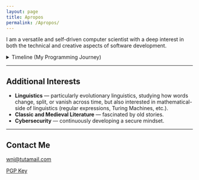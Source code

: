 ```yaml
---
layout: page
title: Apropos
permalink: /Apropos/
---
```


<p>
I am a versatile and self-driven computer scientist with a deep interest in both the technical and creative aspects of software development.
</p>

<details class="timeline-container">
  <summary class="btn">Timeline (My Programming Journey)</summary>
  <br><br>
  <div class="timeline-item">
    <div class="timeline-date">2010</div>
    <div class="timeline-content">
      <h4>Beginning</h4>
      <p>
      Learned the basics of <strong>HTML</strong>.  
      At the time, I was more interested in the creativity than the code itself—making profile layouts on Myspace, customizing Neopets pages, and experimenting with sites like Weebly and Tumblr. It was playful tinkering, but it set the stage for how I would later view programming as both art and logic.
      </p>
    </div>
  </div>

  <div class="timeline-item">
    <div class="timeline-date">2012</div>
    <div class="timeline-content">
      <h4>Creative Phase</h4>
      <p>
      Fiddled with various software in Adobe Creative Suite 5. Worked with <strong>ActionScript</strong>, <strong>ColdFusion</strong>, and <strong>DreamWeaver</strong>, primarily focusing on web design and frontend web development.  
      Began exploring breaking things with <em>Array-of-Bytes</em> and RAM editing.
      </p>
    </div>
  </div>

  <div class="timeline-item">
    <div class="timeline-date">2013–2014</div>
    <div class="timeline-content">
      <h4>High School Coding Years</h4>
      <p>
      Learned <strong>Visual Basic</strong> and <strong>Java</strong> in class. Introduced to Capture the Flag challenges through <em>PicoCTF</em>, which combined logic, creativity, and technical knowledge in a way that immediately drew me in.
      </p>
    </div>
  </div>

  <div class="timeline-item">
    <div class="timeline-date">2015</div>
    <div class="timeline-content">
      <h4>Exploration</h4>
      <p>
      While pursuing an Associate's degree at Community College, I took advantage of free online school resources and went through online courses at Lynda.com to advance my knowledge in <strong>JavaScript</strong> and <strong>ReactJS</strong>, and deeply following emerging tech trends.
      </p>
    </div>
  </div>

  <div class="timeline-item">
    <div class="timeline-date">2016</div>
    <div class="timeline-content">
      <h4>Continued Exploration</h4>
      <p>
      Learned React Native for mobile development. Began maintaining online <strong>wikis</strong> and writing extensively in <strong>Markdown</strong> and <strong>BBCode</strong>.
      </p>
    </div>
  </div>

  <div class="timeline-item">
    <div class="timeline-date">2017</div>
    <div class="timeline-content">
      <h4>Mobile Development</h4>
      <p>
      Started experimenting with <strong>Expo Go</strong> and <strong>TestFlight</strong>, deploying and testing apps in a mobile-first environment. This hands-on approach gave me a better sense of the developer workflow and how users interact with software on different devices. Also worked with unit and integration testing through Mocha and Postman.
      </p>
    </div>
  </div>

  <div class="timeline-item">
    <div class="timeline-date">2016–2018</div>
    <div class="timeline-content">
      <h4>Backend Development</h4>
      <p>
      Worked extensively with <strong>Redux</strong>, <strong>Redis</strong>, <strong>Express.js</strong>, <strong>GraphQL</strong>, and <strong>Solidity</strong>.  
      Started <em>Project Snow</em> with a small community of online friends, a fork of Ethereum designed to explore and address issues in Ethereum Classic. Though the project was eventually abandoned, it was a valuable experience in understanding the scope and challenges of blockchain development.
      </p>
    </div>
  </div>

  <div class="timeline-item">
    <div class="timeline-date">2018–2019</div>
    <div class="timeline-content">
      <h4>Small Red Teaming Community</h4>
      <p>
      Joined a small community called Foxtrot (under the pseudonym "Guiled Fox" <a href="https://x.com/guiled">🦊</a>, a pun on the name Guy Fawkes) and focused on tools such as <strong>BurpSuite</strong> and <strong>Postman</strong> to analyze and test web applications. This sharpened my ability to think critically about security and system vulnerabilities.
      </p>
    </div>
  </div>

  <div class="timeline-item">
    <div class="timeline-date">2020–2024</div>
    <div class="timeline-content">
      <h4>University Studies</h4>
      <p>
      Completed a degree in Computer Science, with significant work in <strong>Python</strong>, <strong>C</strong>, and <strong>C++</strong>.  
      These years solidified both my theoretical and practical understanding of programming and systems.
      </p>
      <p>Graduated with B.S. in C.S. in Spring 2023 with a minor in Cybersecurity, Summa Cum Laude with a 4.0 GPA. Worked in a team on an <a href="https://www.youtube.com/watch?v=R6p9pZ06ykc">autonomous racing senior design capstone project</a> where our team constructed the vehicle (FPGA, LIDAR), and used reward-based reinforcement learning to train in the vehicle in simulation through the F1TENTH gym environment and physically test the vehicle.</p>
      <p>Pursued Master's degree and graduated with M.S. in C.S. in December 2024.</p>
    </div>
  </div>

  <div class="timeline-item">
    <div class="timeline-date">2023</div>
    <div class="timeline-content">
      <h4>Undergraduate Research</h4>
      <p>
      Worked as an Undergraduate Research Assistant studying <strong>cryptocurrency delisting</strong>.  
      Rewrote scrapers for CoinMarketCap, organized datasets using <strong>Pandas</strong>, and implemented a <em>peak-finding algorithm</em> to identify potential market manipulation. This was a concrete application of CS methods to economic data.
      </p>
    </div>
  </div>

  <div class="timeline-item">
    <div class="timeline-date">2023–2024</div>
    <div class="timeline-content">
      <h4>Graduate Teaching Assistant</h4>
      <p>
      Assisted in teaching:
      </p>
      <ul>
        <li><strong>Operating Systems</strong> — grading, office hours, troubleshooting xv6 virtual machine setup.</li>
        <li><strong>Human-Computer Interaction</strong> — project and homework evaluation, discussion on usability and design.</li>
        <li><strong>Applied Cryptography</strong> — guided students on navigating through FIPS documentation, AES, MAC attacks, public-key systems, and blockchain projects.</li>
      </ul>
      <p>
      Teaching honed my ability to communicate technical material clearly and effectively.
      </p>
    </div>
  </div>

  <div class="timeline-item">
    <div class="timeline-date">2025</div>
    <div class="timeline-content">
      <h4>Independent Work</h4>
      <p>Building Discord bots, GreaseMonkey userscripts, and other user requests as a fun side-hobby.</p>
      <p>
      Focusing on my own personal open-source projects:
      </p>
      <ul>
        <li><strong>Bisclavret</strong> — an AI-driven storywriting application.</li>
        <li><strong>Chevrefoil</strong> — a bilingual rich text editor with AI-powered translation and export to JSON, PDF, and EPUB.</li>
      </ul>
      <p>
      Currently looking for co-maintainers and developers (preferably Rust) who'd be interested.
      </p>
    </div>
  </div>
</details>

<hr>

<h2>Additional Interests</h2>

<ul>
  <li><strong>Linguistics</strong> — particularly evolutionary linguistics, studying how words change, split, or vanish across time, but also interested in mathematical-side of linguistics (regular expressions, Turing Machines, etc.).</li>
  <li><strong>Classic and Medieval Literature</strong> — fascinated by old stories.</li>
  <li><strong>Cybersecurity</strong> — continuously developing a secure mindset.</li>
</ul>

<hr>

<h2>Contact Me</h2>

<p><a href="mailto:wnj@tutamail.com">wnj@tutamail.com</a></p>

<p>
  <a href="https://keyserver.ubuntu.com/pks/lookup?op=get&search=0x459356edf000087609f9ae8b779165ad45885e20" 
    target="_blank" 
    class="btn">
    <i class="fa fa-key"></i> PGP Key
  </a>
</p>

